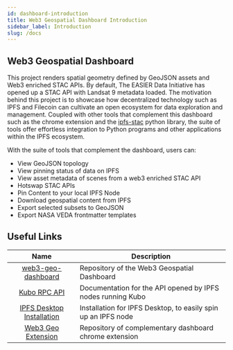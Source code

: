 ```yaml
---
id: dashboard-introduction
title: Web3 Geospatial Dashboard Introduction
sidebar_label: Introduction
slug: /docs
---
```


## Web3 Geospatial Dashboard

This project renders spatial geometry defined by GeoJSON assets and Web3 enriched STAC APIs. By default, The EASIER Data Initiative has opened up a STAC API with Landsat 9 metadata loaded. The motivation behind this project is to showcase how decentralized technology such as IPFS and Filecoin can cultivate an open ecosystem for data exploration and management. Coupled with other tools that complement this dashboard such as the chrome extension and the <a href="https://github.com/DecentralizedGeo/ipfs-stac" Target="_blank">ipfs-stac</a> python library, the suite of tools offer effortless integration to Python programs and other applications within the IPFS ecosystem.

With the suite of tools that complement the dashboard, users can:

- View GeoJSON topology
- View pinning status of data on IPFS
- View asset metadata of scenes from a web3 enriched STAC API
- Hotswap STAC APIs
- Pin Content to your local IPFS Node
- Download geospatial content from IPFS
- Export selected subsets to GeoJSON
- Export NASA VEDA frontmatter templates

## Useful Links

|                                   Name                                    | Description                                                       |
| :-----------------------------------------------------------------------: | ----------------------------------------------------------------- |
|<a href="https://github.com/DecentralizedGeo/web3-geo-dashboard" Target="_blank">web3-geo-dashboard</a> | Repository of the Web3 Geospatial Dashboard                        |
|<a href="https://docs.ipfs.tech/reference/kubo/rpc/" Target="_blank">Kubo RPC API</a> | Documentation for the API opened by IPFS nodes running Kubo                       |
|<a href="https://docs.ipfs.tech/install/ipfs-desktop/" Target="_blank">IPFS Desktop Installation</a> | Installation for IPFS Desktop, to easily spin up an IPFS node                      |
|<a href="https://github.com/DecentralizedGeo/web3-geo-extension" Target="_blank">Web3 Geo Extension</a> | Repository of complementary dashboard chrome extension                        |
